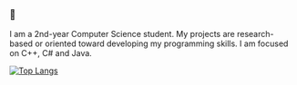 ### 👋

I am a 2nd-year Computer Science student. My projects are research-based or oriented toward developing my programming skills. I am focused on C++, C# and Java.

[![Top Langs](https://github-readme-stats-sigma-five.vercel.app/api/top-langs/?username=macinn&layout=compact)](https://github.com/anuraghazra/github-readme-stats)

